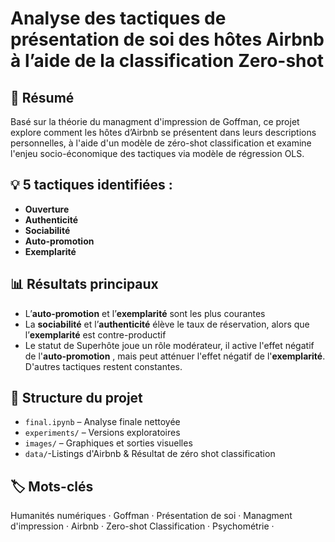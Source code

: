 # Analyse des tactiques de présentation de soi des hôtes Airbnb à l’aide de la classification Zero-shot

## 🧠 Résumé
Basé sur la théorie du managment d'impression de Goffman, ce projet explore comment les hôtes d’Airbnb se présentent dans leurs descriptions personnelles, à l'aide d'un modèle de zéro-shot classification et examine l'enjeu socio-économique des tactiques via modèle de régression OLS.

## 💡 5 tactiques identifiées :
- **Ouverture**  
- **Authenticité**  
- **Sociabilité**  
- **Auto-promotion**  
- **Exemplarité**
  

## 📊 Résultats principaux

- L’**auto-promotion** et l’**exemplarité** sont les plus courantes
- La **sociabilité** et l’**authenticité** élève le taux de réservation, alors que l’**exemplarité** est contre-productif 
- Le statut de Superhôte joue un rôle modérateur, il active l'effet négatif de l'**auto-promotion** , mais peut atténuer l'effet négatif de l'**exemplarité**. D'autres tactiques restent constantes.


## 📁 Structure du projet
- `final.ipynb` – Analyse finale nettoyée
- `experiments/` – Versions exploratoires
- `images/` – Graphiques et sorties visuelles
- `data/`-Listings d'Airbnb & Résultat de zéro shot classification


## 🏷️ Mots-clés
Humanités numériques · Goffman · Présentation de soi · Managment d'impression · Airbnb · Zero-shot Classification · Psychométrie ·
